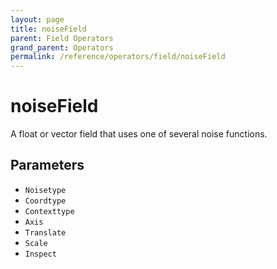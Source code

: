 ```yaml
---
layout: page
title: noiseField
parent: Field Operators
grand_parent: Operators
permalink: /reference/operators/field/noiseField
---
```


# noiseField

A float or vector field that uses one of several noise functions.

## Parameters

* `Noisetype`
* `Coordtype`
* `Contexttype`
* `Axis`
* `Translate`
* `Scale`
* `Inspect`
